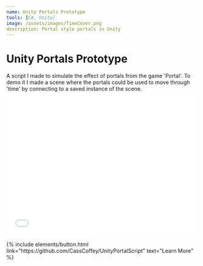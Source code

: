 ```yaml
---
name: Unity Portals Prototype
tools: [C#, Unity]
image: /assets/images/TimeCover.png
description: Portal style portals in Unity
---
```


# Unity Portals Prototype

A script I made to simulate the effect of portals from the game 'Portal'. To demo it I made a scene where the portals could be used to move through 'time' by connecting to a saved instance of the scene.

<iframe width="640" height="360" src="{{ site.baseurl }}/assets/videos/time.mp4" frameborder="0" allowfullscreen="" style="margin: 1rem auto;display: block;max-width: 100%;"></iframe>

<p class="text-center">
{% include elements/button.html link="https://github.com/CassCoffey/UnityPortalScript" text="Learn More" %}
</p>